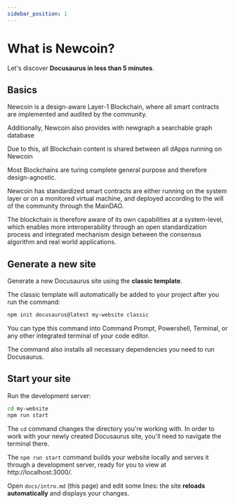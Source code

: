 ```yaml
---
sidebar_position: 1
---
```


# What is Newcoin?

Let's discover **Docusaurus in less than 5 minutes**.

## Basics

Newcoin is a design-aware Layer-1 Blockchain, where all smart contracts are implemented and audited by the community. 

Additionally, Newcoin also provides with newgraph a searchable graph database

Due to this, all Blockchain content is shared between all dApps running on Newcoin

Most Blockchains are turing complete general purpose and therefore design-agnostic. 

Newcoin has standardized smart contracts are either running on the system layer or on a monitored virtual machine, and deployed according to the will of the community through the MainDAO. 

The blockchain is therefore aware of its own capabilities at a system-level, which enables more interoperability through an open standardization process and integrated mechanism design between the consensus algorithm and real world applications.

## Generate a new site

Generate a new Docusaurus site using the **classic template**.

The classic template will automatically be added to your project after you run the command:

```bash
npm init docusaurus@latest my-website classic
```

You can type this command into Command Prompt, Powershell, Terminal, or any other integrated terminal of your code editor.

The command also installs all necessary dependencies you need to run Docusaurus.

## Start your site

Run the development server:

```bash
cd my-website
npm run start
```

The `cd` command changes the directory you're working with. In order to work with your newly created Docusaurus site, you'll need to navigate the terminal there.

The `npm run start` command builds your website locally and serves it through a development server, ready for you to view at http://localhost:3000/.

Open `docs/intro.md` (this page) and edit some lines: the site **reloads automatically** and displays your changes.
